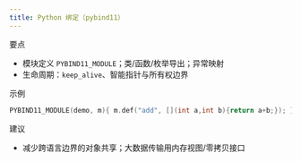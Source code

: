 ```yaml
---
title: Python 绑定（pybind11）
---
```


要点
- 模块定义 `PYBIND11_MODULE`；类/函数/枚举导出；异常映射
- 生命周期：`keep_alive`、智能指针与所有权边界

示例
```cpp
PYBIND11_MODULE(demo, m){ m.def("add", [](int a,int b){return a+b;}); }
```

建议
- 减少跨语言边界的对象共享；大数据传输用内存视图/零拷贝接口
